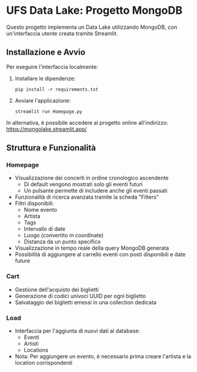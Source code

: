 # UFS Data Lake: Progetto MongoDB

Questo progetto implementa un Data Lake utilizzando MongoDB, con un'interfaccia utente creata tramite Streamlit.

## Installazione e Avvio

Per eseguire l'interfaccia localmente:

1. Installare le dipendenze:
   ```
   pip install -r requirements.txt
   ```

2. Avviare l'applicazione:
   ```
   streamlit run Homepage.py
   ```

In alternativa, è possibile accedere al progetto online all'indirizzo: https://mongolake.streamlit.app/

## Struttura e Funzionalità

### Homepage

- Visualizzazione dei concerti in ordine cronologico ascendente
  - Di default vengono mostrati solo gli eventi futuri
  - Un pulsante permette di includere anche gli eventi passati
- Funzionalità di ricerca avanzata tramite la scheda "Filters"
- Filtri disponibili:
  - Nome evento
  - Artista
  - Tags
  - Intervallo di date
  - Luogo (convertito in coordinate)
  - Distanza da un punto specifico
- Visualizzazione in tempo reale della query MongoDB generata
- Possibilità di aggiungere al carrello eventi con posti disponibili e date future

### Cart

- Gestione dell'acquisto dei biglietti
- Generazione di codici univoci UUID per ogni biglietto
- Salvataggio dei biglietti emessi in una collection dedicata

### Load

- Interfaccia per l'aggiunta di nuovi dati al database:
  - Eventi
  - Artisti
  - Locations
- Nota: Per aggiungere un evento, è necessario prima creare l'artista e la location corrispondenti
